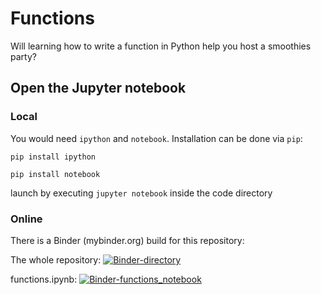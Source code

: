 # Functions
Will learning how to write a function in Python help you host a smoothies party?

## Open the Jupyter notebook
### Local
You would need `ipython` and `notebook`. Installation can be done via `pip`:

`pip install ipython`

`pip install notebook`

launch by executing `jupyter notebook` inside the code directory


### Online
There is a Binder (mybinder.org) build for this repository:

The whole repository: [![Binder-directory](https://mybinder.org/badge_logo.svg)](https://mybinder.org/v2/gh/thutran/gwc/d36f8265aff83f44f8cf0ff8a3fc37f01be3c5ea)

functions.ipynb: [![Binder-functions_notebook](https://mybinder.org/badge_logo.svg)](https://mybinder.org/v2/gh/thutran/gwc/d36f8265aff83f44f8cf0ff8a3fc37f01be3c5ea?filepath=functions%2Ffunctions.ipynb)
